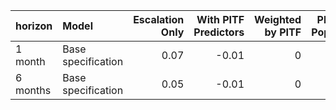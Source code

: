 |horizon  |Model              | Escalation Only| With PITF Predictors| Weighted by PITF| PITF Split Population| PITF Only|
|:--------|:------------------|---------------:|--------------------:|----------------:|---------------------:|---------:|
|1 month  |Base specification |            0.07|                -0.01|                0|                  0.01|      0.01|
|6 months |Base specification |            0.05|                -0.01|                0|                 -0.02|      0.00|
